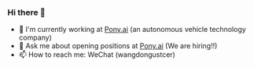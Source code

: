 ### Hi there 👋

- 🔭 I'm currently working at [Pony.ai](https://pony.ai) (an autonomous vehicle technology company)
- 💬 Ask me about opening positions at [Pony.ai](https://pony.ai) (We are hiring!!)
- 📫 How to reach me: WeChat (wangdongustcer)
<!--
**wangdongustc/wangdongustc** is a ✨ _special_ ✨ repository because its `README.md` (this file) appears on your GitHub profile.

Here are some ideas to get you started:

- 🔭 I’m currently working on ...
- 🌱 I’m currently learning ...
- 👯 I’m looking to collaborate on ...
- 🤔 I’m looking for help with ...
- 💬 Ask me about ...
- 📫 How to reach me: ...
- 😄 Pronouns: ...
- ⚡ Fun fact: ...
-->
